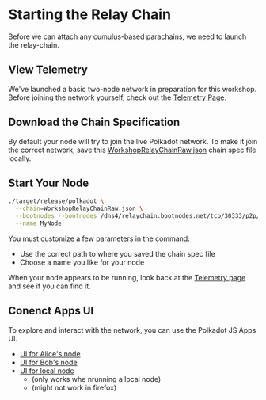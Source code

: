 # Starting the Relay Chain

Before we can attach any cumulus-based parachains, we need to launch the relay-chain.

## View Telemetry
We've launched a basic two-node network in preparation for this workshop. Before joining the network yourself, check out the [Telemetry Page](https://telemetry.polkadot.io/#list/Cumulus%20Testnet).

## Download the Chain Specification
By default your node will try to join the live Polkadot network. To make it join the correct network, save this [WorkshopRelayChainRaw.json](../WorkshopRelayChainRaw.json) chain spec file locally.

## Start Your Node
```bash
./target/release/polkadot \
  --chain=WorkshopRelayChainRaw.json \
  --bootnodes --bootnodes /dns4/relaychain.bootnodes.net/tcp/30333/p2p/QmayQzZgh1t41b3ta5GSm6tKvV7gpWnBYfHrPAYh756vSH \
  --name MyNode
```

You must customize a few parameters in the command:

* Use the correct path to where you saved the chain spec file
* Choose a name you like for your node

When your node appears to be running, look back at the [Telemetry page](https://telemetry.polkadot.io/#list/Cumulus%20Testnet) and see if you can find it.

## Conenct Apps UI
To explore and interact with the network, you can use the Polkadot JS Apps UI.
* [UI for Alice's node](https://polkadot.js.org/apps/#/?rpc=wss://relaychain.bootnodes.net/alice)
* [UI for Bob's node](https://polkadot.js.org/apps/#/?rpc=wss://relaychain.bootnodes.net/bob)
* [UI for local node](https://polkadot.js.org/apps/#/?rpc=ws://127.0.0.1:9944)
  * (only works whe nrunning a local node)
  * (might not work in firefox)

<!--
## Get Staked
TODO In future iterations of the workshop, there should be a faucet or other means of gaining tokens, and participants should get staked to become actual validators on the relay chain, rather than just full nodes
-->
